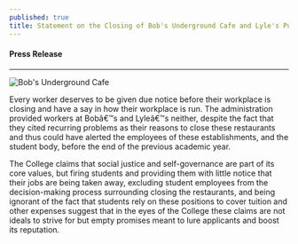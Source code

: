 ```yaml
---
published: true
title: Statement on the Closing of Bob's Underground Cafe and Lyle's Pub
---
```

#### Press Release

***

![Bob's Underground Cafe](https://pbs.twimg.com/media/Cj_19X9UUAA3O-_.jpg)

Every worker deserves to be given due notice before their workplace is closing and have a say in how their workplace is run. The administration provided workers at Bobâ€™s and Lyleâ€™s neither, despite the fact that they cited recurring problems as their reasons to close these restaurants and thus could have alerted the employees of these establishments, and the student body, before the end of the previous academic year. 

The College claims that social justice and self-governance are part of its core values, but firing students and providing them with little notice that their jobs are being taken away, excluding student employees from the decision-making process surrounding closing the restaurants, and being ignorant of the fact that students rely on these positions to cover tuition and other expenses suggest that in the eyes of the College these claims are not ideals to strive for but empty promises meant to lure applicants and boost its reputation.
